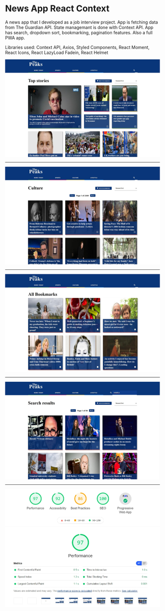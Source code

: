 # News App React Context

A news app that I developed as a job interview project. App is fetching data from The Guardian API. State managemant is done with Context API. App has search, dropdown sort, bookmarking, pagination features. Also a full PWA app.

Libraries used: Context API, Axios, Styled Components, React Moment, React Icons, React LazyLoad Fadein, React Helmet

![alt text](https://raw.githubusercontent.com/keremcanb/news-app-react-context/master/public/screenshots/ss01.jpg)

---

![alt text](https://raw.githubusercontent.com/keremcanb/news-app-react-context/master/public/screenshots/ss02.jpg)

---

![alt text](https://raw.githubusercontent.com/keremcanb/news-app-react-context/master/public/screenshots/ss03.jpg)

---

![alt text](https://raw.githubusercontent.com/keremcanb/news-app-react-context/master/public/screenshots/ss04.jpg)

---

![alt text](https://raw.githubusercontent.com/keremcanb/news-app-react-context/master/public/screenshots/ss05.jpg)
